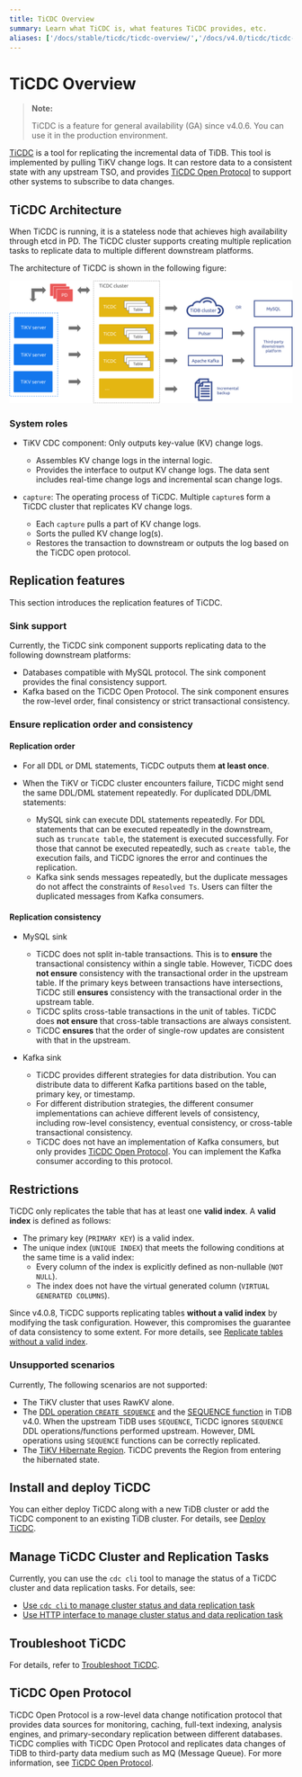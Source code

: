 ```yaml
---
title: TiCDC Overview
summary: Learn what TiCDC is, what features TiCDC provides, etc.
aliases: ['/docs/stable/ticdc/ticdc-overview/','/docs/v4.0/ticdc/ticdc-overview/','/docs/stable/reference/tools/ticdc/overview/']
---
```


# TiCDC Overview

> **Note:**
>
> TiCDC is a feature for general availability (GA) since v4.0.6. You can use it in the production environment.

[TiCDC](https://github.com/pingcap/ticdc) is a tool for replicating the incremental data of TiDB. This tool is implemented by pulling TiKV change logs. It can restore data to a consistent state with any upstream TSO, and provides [TiCDC Open Protocol](/ticdc/ticdc-open-protocol.md) to support other systems to subscribe to data changes.

## TiCDC Architecture

When TiCDC is running, it is a stateless node that achieves high availability through etcd in PD. The TiCDC cluster supports creating multiple replication tasks to replicate data to multiple different downstream platforms.

The architecture of TiCDC is shown in the following figure:

![TiCDC architecture](/media/cdc-architecture.png)

### System roles

- TiKV CDC component: Only outputs key-value (KV) change logs.

    - Assembles KV change logs in the internal logic.
    - Provides the interface to output KV change logs. The data sent includes real-time change logs and incremental scan change logs.

- `capture`: The operating process of TiCDC. Multiple `capture`s form a TiCDC cluster that replicates KV change logs.

    - Each `capture` pulls a part of KV change logs.
    - Sorts the pulled KV change log(s).
    - Restores the transaction to downstream or outputs the log based on the TiCDC open protocol.

## Replication features

This section introduces the replication features of TiCDC.

### Sink support

Currently, the TiCDC sink component supports replicating data to the following downstream platforms:

- Databases compatible with MySQL protocol. The sink component provides the final consistency support.
- Kafka based on the TiCDC Open Protocol. The sink component ensures the row-level order, final consistency or strict transactional consistency.

### Ensure replication order and consistency

#### Replication order

- For all DDL or DML statements, TiCDC outputs them **at least once**.
- When the TiKV or TiCDC cluster encounters failure, TiCDC might send the same DDL/DML statement repeatedly. For duplicated DDL/DML statements:

    - MySQL sink can execute DDL statements repeatedly. For DDL statements that can be executed repeatedly in the downstream, such as `truncate table`, the statement is executed successfully. For those that cannot be executed repeatedly, such as `create table`, the execution fails, and TiCDC ignores the error and continues the replication.
    - Kafka sink sends messages repeatedly, but the duplicate messages do not affect the constraints of `Resolved Ts`. Users can filter the duplicated messages from Kafka consumers.

#### Replication consistency

- MySQL sink

    - TiCDC does not split in-table transactions. This is to **ensure** the transactional consistency within a single table. However, TiCDC does **not ensure** consistency with the transactional order in the upstream table. If the primary keys between transactions have intersections, TiCDC still **ensures** consistency with the transactional order in the upstream table.
    - TiCDC splits cross-table transactions in the unit of tables. TiCDC does **not ensure** that cross-table transactions are always consistent.
    - TiCDC **ensures** that the order of single-row updates are consistent with that in the upstream.

- Kafka sink

    - TiCDC provides different strategies for data distribution. You can distribute data to different Kafka partitions based on the table, primary key, or timestamp.
    - For different distribution strategies, the different consumer implementations can achieve different levels of consistency, including row-level consistency, eventual consistency, or cross-table transactional consistency.
    - TiCDC does not have an implementation of Kafka consumers, but only provides [TiCDC Open Protocol](/ticdc/ticdc-open-protocol.md). You can implement the Kafka consumer according to this protocol.

## Restrictions

TiCDC only replicates the table that has at least one **valid index**. A **valid index** is defined as follows:

- The primary key (`PRIMARY KEY`) is a valid index.
- The unique index (`UNIQUE INDEX`) that meets the following conditions at the same time is a valid index:
    - Every column of the index is explicitly defined as non-nullable (`NOT NULL`).
    - The index does not have the virtual generated column (`VIRTUAL GENERATED COLUMNS`).

Since v4.0.8, TiCDC supports replicating tables **without a valid index** by modifying the task configuration. However, this compromises the guarantee of data consistency to some extent. For more details, see [Replicate tables without a valid index](/ticdc/manage-ticdc.md#replicate-tables-without-a-valid-index).

### Unsupported scenarios

Currently, The following scenarios are not supported:

- The TiKV cluster that uses RawKV alone.
- The [DDL operation `CREATE SEQUENCE`](/sql-statements/sql-statement-create-sequence.md) and the [SEQUENCE function](/sql-statements/sql-statement-create-sequence.md#sequence-function) in TiDB v4.0. When the upstream TiDB uses `SEQUENCE`, TiCDC ignores `SEQUENCE` DDL operations/functions performed upstream. However, DML operations using `SEQUENCE` functions can be correctly replicated.
- The [TiKV Hibernate Region](/best-practices/massive-regions-best-practices.md#method-2-enable-hibernate-region). TiCDC prevents the Region from entering the hibernated state.

## Install and deploy TiCDC

You can either deploy TiCDC along with a new TiDB cluster or add the TiCDC component to an existing TiDB cluster. For details, see [Deploy TiCDC](/ticdc/deploy-ticdc.md).

## Manage TiCDC Cluster and Replication Tasks

Currently, you can use the `cdc cli` tool to manage the status of a TiCDC cluster and data replication tasks. For details, see:

- [Use `cdc cli` to manage cluster status and data replication task](/ticdc/manage-ticdc.md#use-cdc-cli-to-manage-cluster-status-and-data-replication-task)
- [Use HTTP interface to manage cluster status and data replication task](/ticdc/manage-ticdc.md#use-http-interface-to-manage-cluster-status-and-data-replication-task)

## Troubleshoot TiCDC

For details, refer to [Troubleshoot TiCDC](/ticdc/troubleshoot-ticdc.md).

## TiCDC Open Protocol

TiCDC Open Protocol is a row-level data change notification protocol that provides data sources for monitoring, caching, full-text indexing, analysis engines, and primary-secondary replication between different databases. TiCDC complies with TiCDC Open Protocol and replicates data changes of TiDB to third-party data medium such as MQ (Message Queue). For more information, see [TiCDC Open Protocol](/ticdc/ticdc-open-protocol.md).
